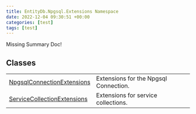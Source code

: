 ```yaml
---
title: EntityDb.Npgsql.Extensions Namespace
date: 2022-12-04 09:30:51 +00:00
categories: [test]
tags: [test]
---
```


Missing Summary Doc!
## Classes
<table><tr><td><!--/posts/dotnet-entitydb-npgsql-extensions-npgsqlconnectionextensions--><a href='#'>NpgsqlConnectionExtensions</a></td><td>
Extensions for the Npgsql Connection.
</td></tr><tr><td><!--/posts/dotnet-entitydb-npgsql-extensions-servicecollectionextensions--><a href='#'>ServiceCollectionExtensions</a></td><td>
Extensions for service collections.
</td></tr></table>
